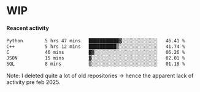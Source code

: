 # WIP

#### Reacent activity
<!--START_SECTION:waka-->

```txt
Python        5 hrs 47 mins   ███████████▓░░░░░░░░░░░░░   46.41 %
C++           5 hrs 12 mins   ██████████▒░░░░░░░░░░░░░░   41.74 %
C             46 mins         █▓░░░░░░░░░░░░░░░░░░░░░░░   06.26 %
JSON          15 mins         ▓░░░░░░░░░░░░░░░░░░░░░░░░   02.01 %
SQL           8 mins          ▒░░░░░░░░░░░░░░░░░░░░░░░░   01.18 %
```

<!--END_SECTION:waka-->

Note: I deleted quite a lot of old repositories -> hence the apparent lack of activity pre feb 2025.